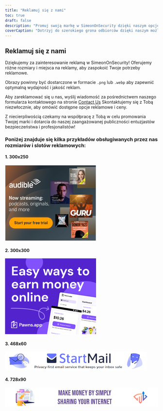 ```yaml
---
title: "Reklamuj się z nami"
toc: true
draft: false
description: "Promuj swoją markę w SimeonOnSecurity dzięki naszym opcjom reklamowym."
coverCaption: "Dotrzyj do szerokiego grona odbiorców dzięki naszym możliwościom reklamowym."
---
```


## Reklamuj się z nami

Dziękujemy za zainteresowanie reklamą w SimeonOnSecurity! Oferujemy różne rozmiary i miejsca na reklamy, aby zaspokoić Twoje potrzeby reklamowe.

Obrazy powinny być dostarczone w formacie `.png` lub `.webp` aby zapewnić optymalną wydajność i jakość reklam.

Aby zareklamować się u nas, wyślij wiadomość za pośrednictwem naszego formularza kontaktowego na stronie [Contact Us](https://simeononsecurity.com/contactus/) Skontaktujemy się z Tobą niezwłocznie, aby omówić dostępne opcje reklamowe i ceny.

Z niecierpliwością czekamy na współpracę z Tobą w celu promowania Twojej marki i dotarcia do naszej zaangażowanej publiczności entuzjastów bezpieczeństwa i profesjonalistów!

### Poniżej znajduje się kilka przykładów obsługiwanych przez nas rozmiarów i slotów reklamowych:

#### 1. 300x250
![300x250 Ad](/img/ads/amazon/audible-300x250.png)

#### 2. 300x300
![300x300 Ad](/img/ads/pawnsapp/earn_money_general_300x300.png)

#### 3. 468x60
![468x60 Ad](/img/ads/startmail/startmail_468x60.png)

#### 4. 728x90
![728x90 Ad](/img/ads/traffmonetizer/make_money_by_simply_sharing_your_internet-728x90.png)
